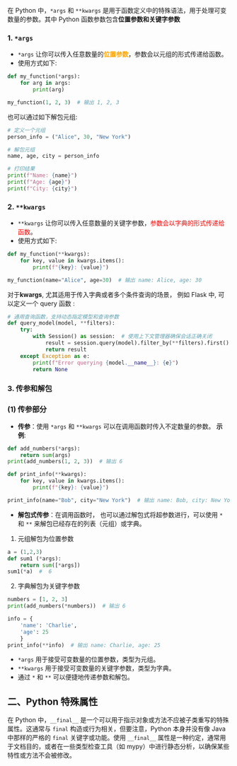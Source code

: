 在 Python 中，`*args` 和 `**kwargs` 是用于函数定义中的特殊语法，用于处理可变数量的参数。其中 Python 函数参数包含**位置参数和关键字参数** 
### 1. `*args`
- `*args` 让你可以传入任意数量的<b><mark style="background: transparent; color: orange">位置参数</mark></b>，参数会以元组的形式传递给函数。
- 使用方式如下: 
```python
def my_function(*args):
    for arg in args:
        print(arg)

my_function(1, 2, 3)  # 输出 1, 2, 3
```

也可以通过如下解包元组:  
```python
# 定义一个元组  
person_info = ("Alice", 30, "New York")  

# 解包元组  
name, age, city = person_info  

# 打印结果  
print(f"Name: {name}")  
print(f"Age: {age}")  
print(f"City: {city}")
```

### 2. `**kwargs`
- `**kwargs` 让你可以传入任意数量的关键字参数，<mark style="background: transparent; color: red">参数会以字典的形式传递给函数</mark>。
- 使用方式如下: 
```python
def my_function(**kwargs):
    for key, value in kwargs.items():
        print(f"{key}: {value}")

my_function(name="Alice", age=30)  # 输出 name: Alice, age: 30
```

对于**kwargs**, 尤其适用于传入字典或者多个条件查询的场景， 例如 Flask 中, 可以定义一个 query 函数 : 

```python
# 通用查询函数，支持动态指定模型和查询参数
def query_model(model, **filters):
    try:
        with Session() as session:  # 使用上下文管理器确保会话正确关闭
            result = session.query(model).filter_by(**filters).first()
            return result
    except Exception as e:
        print(f"Error querying {model.__name__}: {e}")
        return None
```

### 3. 传参和解包
### (1) 传参部分
- **传参**：使用 `*args` 和 `**kwargs` 可以在调用函数时传入不定数量的参数。
**示例**: 
```python
def add_numbers(*args):
    return sum(args)
print(add_numbers(1, 2, 3))  # 输出 6
```

```python
def print_info(**kwargs):
    for key, value in kwargs.items():
        print(f"{key}: {value}")

print_info(name="Bob", city="New York")  # 输出 name: Bob, city: New York
```

- **解包式传参**：在调用函数时， 也可以通过解包式将超参数进行，可以使用 `*` 和 `**` 来解包已经存在的列表（元组）或字典。
1. 元组解包为位置参数
```python
a = (1,2,3)
def sum1 (*args):
	return sum([*args])
sum1(*a)  #  6
```

2. 字典解包为关键字参数 
```python
numbers = [1, 2, 3]
print(add_numbers(*numbers))  # 输出 6

info = {
	'name': 'Charlie', 
	'age': 25
	}
print_info(**info)  # 输出 name: Charlie, age: 25
```

- `*args` 用于接受可变数量的位置参数，类型为元组。
- `**kwargs` 用于接受可变数量的关键字参数，类型为字典。
- 通过 `*` 和 `**` 可以便捷地传递参数和解包。

## 二、Python 特殊属性

在 Python 中，`__final__` 是一个可以用于指示对象或方法不应被子类重写的特殊属性。这通常与 `final` 构造或行为相关，但要注意，Python 本身并没有像 Java 中那样的严格的 `final` 关键字或功能。使用 `__final__` 属性是一种约定，通常用于文档目的，或者在一些类型检查工具（如 mypy）中进行静态分析，以确保某些特性或方法不会被修改。


